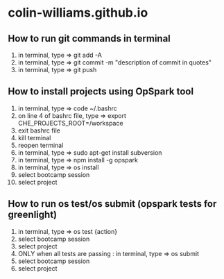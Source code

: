 # colin-williams.github.io

## How to run git commands in terminal
1) in terminal, type => git add -A
2) in terminal, type => git commit -m "description of commit in quotes"
3) in terminal, type => git push

## How to install projects using OpSpark tool
1) in terminal, type => code ~/.bashrc
2) on line 4 of bashrc file, type => export CHE_PROJECTS_ROOT=/workspace
3) exit bashrc file
4) kill terminal
5) reopen terminal
6) in terminal, type => sudo apt-get install subversion
7) in terminal, type => npm install -g opspark
8) in terminal, type => os install
9) select bootcamp session
10) select project

## How to run os test/os submit (opspark tests for greenlight)
1) in terminal, type => os test {action}
2) select bootcamp session
3) select project
4) ONLY when all tests are passing : in terminal, type => os submit
5) select bootcamp session
6) select project